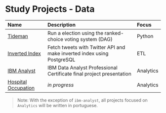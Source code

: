 # Study Projects - Data

| Name | Description | Focus |
| :--- | :---------- | :---- |
| [Tideman](tideman) | Run a election using the ranked-choice voting system (DAG) | Python |
| [Inverted Index](tweet-inverted-index) | Fetch tweets with Twitter API and make inverted index using PostgreSQL | ETL |
| [IBM Analyst](ibm-analyst) | IBM Data Analyst Professional Certificate final project presentation | Analytics |
| [Hospital Occupation](covid-hospital/analysis.ipynb) | *in progress* | Analytics |


>Note: With the exception of `ibm-analyst`, all projects focused on `Analytics` will be written in portuguese.